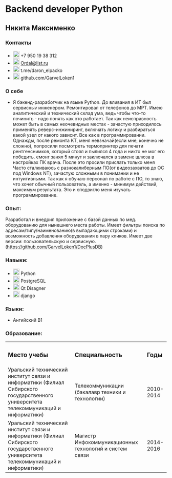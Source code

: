 <div id="header" align="centre">
  <h1>Backend developer Python</h1>
  <h2>Никита Максименко</h3>

</div>




### Контакты
-  <img src="https://cdn.icon-icons.com/icons2/196/PNG/128/phone_23732.png" heigth=20 width=20> +7 950 19 38 312
-  <img src="https://cdn.icon-icons.com/icons2/1154/PNG/512/1486564396-mail_81524.png" heigth=20 width=20> Ordal@list.ru
-  <img src="https://cdn.icon-icons.com/icons2/2429/PNG/96/telegram_logo_icon_147228.png" heigth=20 width=20> t.me/daron_elpacko
-  <img src="https://cdn.icon-icons.com/icons2/2429/PNG/512/github_logo_icon_147285.png" heigth=20 width=20> github.com/GarvelLoken1 

    
### О себе

-  Я бэкенд-разработчик на языке Python. До вливания в ИТ был сервисныv инженером. Ремонтировал от телефонов до МРТ. Имею аналитический и технический склад ума, ведь чтобы что-то починить - надо понять как это работает. Так как неисправность может быть в самых неочевидных местах - зачастую приходилось применять реверс-инжиниринг, включать логику и разбираться какой узел от какого зависит. Все как в программировании.
Однажды, после ремонта КТ, меня невзначай(если мне, конечно не сложно), попросили посмотреть термопринтер для печати рентгенснимков, который стоял и пылился 4 года и никто не мог его победить. емонт занял 5 минут и заключался в замене шлюза в настройках ПК врача. После это просили прислать только меня
Часто сталкиваюсь с разнокалиберным ПО(от видеозахватов до ОС под Windows NT), зачастую сложными в понимании и не интуитивными. Так как я обучаю персонал по работе с ПО, то знаю, что хочет обычный пользователь, а именно - минимум действий, максимум результата. Это и сподвигло меня изучать программирование.

### Опыт:
Разработал и внедрил приложение с базой данных по мед. оборудованию для нынешнего места работы. Имеет фильтры поиска по адресам/типу/наименованию(в выпадающими строками) и возможность добавления оборудования в пару кликов.
Имеет две версии: пользовательскую и сервисную.(https://github.com/GarvelLoken1/DocPlusDB)

### Навыки:
-  <img src="https://cdn.jsdelivr.net/gh/devicons/devicon@latest/icons/python/python-original.svg" heigth=20 width=20> Python
-  <img src="https://cdn.jsdelivr.net/gh/devicons/devicon@latest/icons/postgresql/postgresql-original.svg" heigth=20 width=20> PostgreSQL
-  <img src="https://cdn.jsdelivr.net/gh/devicons/devicon@latest/icons/qt/qt-original.svg" heigth=20 width=20> Qt Disagner
-  <img src="https://cdn.jsdelivr.net/gh/devicons/devicon@latest/icons/django/django-plain.svg" heigth=20 width=20/> django

### Языки:
-  Ангийский В1


### Образование:
<table>
    <tr>
        <td><h3>Место учебы</h3></td>
        <td><h3>Специальность</h3></td>
        <td><h3>Годы</h3></td>
    </tr>
    <tr>
        <td>Уральский технический институт связи и информатики (Филиал Сибирского государственного университета телекоммуникаций и информатики)</td>
        <td>Телекоммуникации (бакалавр техники и технологии)</td>
        <td>2010-2014</td>
    </tr>
    <tr>
        <td>Уральский технический институт связи и информатики (Филиал Сибирского государственного университета телекоммуникаций и информатики)</td>
        <td>Магистр Инфокоммуникационных технологий и систем связи</td>
        <td>2014-2016</td>
    </tr>
</table>


  
